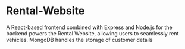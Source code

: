 # Rental-Website
A React-based frontend combined with Express and Node.js for the backend powers the Rental Website, allowing users to seamlessly rent vehicles. MongoDB handles the storage of customer details
